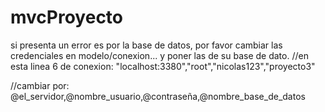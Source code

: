 # mvcProyecto

si presenta un error es por la base de datos, 
por favor cambiar las credenciales en modelo/conexion... 
y poner las de su base de dato.
//en esta linea 6 de conexion:
"localhost:3380","root","nicolas123","proyecto3"

//cambiar por:
@el_servidor,@nombre_usuario,@contraseña,@nombre_base_de_datos
